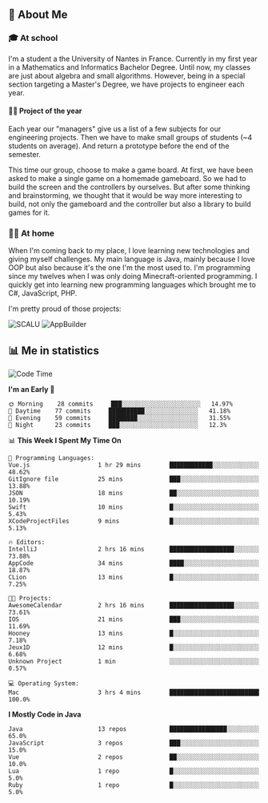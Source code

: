 ## 👀 About Me

### 🎓 At school

I'm a student a the University of Nantes in France. Currently in my first year in a Mathematics and Informatics Bachelor Degree. Until now, my classes are just about algebra and small algorithms. However, being in a special section targeting a Master's Degree, we have projects to engineer each year. 

#### 🔧🔬 Project of the year

Each year our "managers" give us a list of a few subjects for our engineering projects. Then we have to make small groups of students (~4 students on average). And return a prototype before the end of the semester.

This time our group, choose to make a game board. At first, we have been asked to make a single game on a homemade gameboard. So we had to build the screen and the controllers by ourselves. 
But after some thinking and brainstorming, we thought that it would be way more interesting to build, not only the gameboard and the controller but also a library to build games for it.

### 👨‍💻 At home

When I'm coming back to my place, I love learning new technologies and giving myself challenges. My main language is Java, mainly because I love OOP but also because it's the one I'm the most used to. I'm programming since my twelves when I was only doing Minecraft-oriented programming.  I quickly get into learning new programming languages which brought me to C#, JavaScript, PHP. 

I'm pretty proud of those projects:

![SCALU](https://github-readme-stats.vercel.app/api/pin?username=renardfute&repo=SCALU)
![AppBuilder](https://github-readme-stats.vercel.app/api/pin?username=pulsedev2&repo=AppBuilder)

## 📊 Me in statistics
<!--START_SECTION:waka-->
![Code Time](http://img.shields.io/badge/Code%20Time-36%20hrs%2026%20mins-blue)

**I'm an Early 🐤** 

```text
🌞 Morning    28 commits     ███░░░░░░░░░░░░░░░░░░░░░░   14.97% 
🌆 Daytime    77 commits     ██████████░░░░░░░░░░░░░░░   41.18% 
🌃 Evening    59 commits     ████████░░░░░░░░░░░░░░░░░   31.55% 
🌙 Night      23 commits     ███░░░░░░░░░░░░░░░░░░░░░░   12.3%

```


📊 **This Week I Spent My Time On** 

```text
💬 Programming Languages: 
Vue.js                   1 hr 29 mins        ████████████░░░░░░░░░░░░░   48.62% 
GitIgnore file           25 mins             ███░░░░░░░░░░░░░░░░░░░░░░   13.88% 
JSON                     18 mins             ██░░░░░░░░░░░░░░░░░░░░░░░   10.19% 
Swift                    10 mins             █░░░░░░░░░░░░░░░░░░░░░░░░   5.43% 
XCodeProjectFiles        9 mins              █░░░░░░░░░░░░░░░░░░░░░░░░   5.13%

🔥 Editors: 
IntelliJ                 2 hrs 16 mins       ██████████████████░░░░░░░   73.88% 
AppCode                  34 mins             ████░░░░░░░░░░░░░░░░░░░░░   18.87% 
CLion                    13 mins             █░░░░░░░░░░░░░░░░░░░░░░░░   7.25%

🐱‍💻 Projects: 
AwesomeCalendar          2 hrs 16 mins       ██████████████████░░░░░░░   73.61% 
IOS                      21 mins             ███░░░░░░░░░░░░░░░░░░░░░░   11.69% 
Hooney                   13 mins             █░░░░░░░░░░░░░░░░░░░░░░░░   7.18% 
Jeux1D                   12 mins             █░░░░░░░░░░░░░░░░░░░░░░░░   6.68% 
Unknown Project          1 min               ░░░░░░░░░░░░░░░░░░░░░░░░░   0.57%

💻 Operating System: 
Mac                      3 hrs 4 mins        █████████████████████████   100.0%

```

**I Mostly Code in Java** 

```text
Java                     13 repos            ████████████████░░░░░░░░░   65.0% 
JavaScript               3 repos             ███░░░░░░░░░░░░░░░░░░░░░░   15.0% 
Vue                      2 repos             ██░░░░░░░░░░░░░░░░░░░░░░░   10.0% 
Lua                      1 repo              █░░░░░░░░░░░░░░░░░░░░░░░░   5.0% 
Ruby                     1 repo              █░░░░░░░░░░░░░░░░░░░░░░░░   5.0%

```



<!--END_SECTION:waka-->
